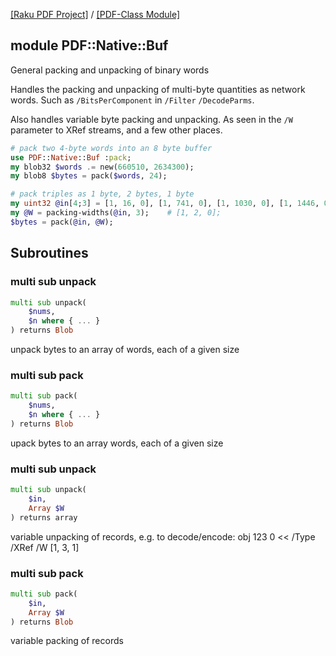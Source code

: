 [[Raku PDF Project]](https://pdf-raku.github.io)
 / [[PDF-Class Module]](https://pdf-raku.github.io/PDF-Class-raku)

module PDF::Native::Buf
-----------------------

General packing and unpacking of binary words

Handles the packing and unpacking of multi-byte quantities as network words. Such as `/BitsPerComponent` in `/Filter` `/DecodeParms`.

Also handles variable byte packing and unpacking. As seen in the `/W` parameter to XRef streams, and a few other places.

```raku
# pack two 4-byte words into an 8 byte buffer
use PDF::Native::Buf :pack;
my blob32 $words .= new(660510, 2634300);
my blob8 $bytes = pack($words, 24);

# pack triples as 1 byte, 2 bytes, 1 byte
my uint32 @in[4;3] = [1, 16, 0], [1, 741, 0], [1, 1030, 0], [1, 1446, 0];
my @W = packing-widths(@in, 3);    # [1, 2, 0];
$bytes = pack(@in, @W);
```

Subroutines
-----------

### multi sub unpack

```raku
multi sub unpack(
    $nums,
    $n where { ... }
) returns Blob
```

unpack bytes to an array of words, each of a given size

### multi sub pack

```raku
multi sub pack(
    $nums,
    $n where { ... }
) returns Blob
```

upack bytes to an array words, each of a given size

### multi sub unpack

```raku
multi sub unpack(
    $in,
    Array $W
) returns array
```

variable unpacking of records, e.g. to decode/encode: obj 123 0 << /Type /XRef /W [1, 3, 1]

### multi sub pack

```raku
multi sub pack(
    $in,
    Array $W
) returns Blob
```

variable packing of records

